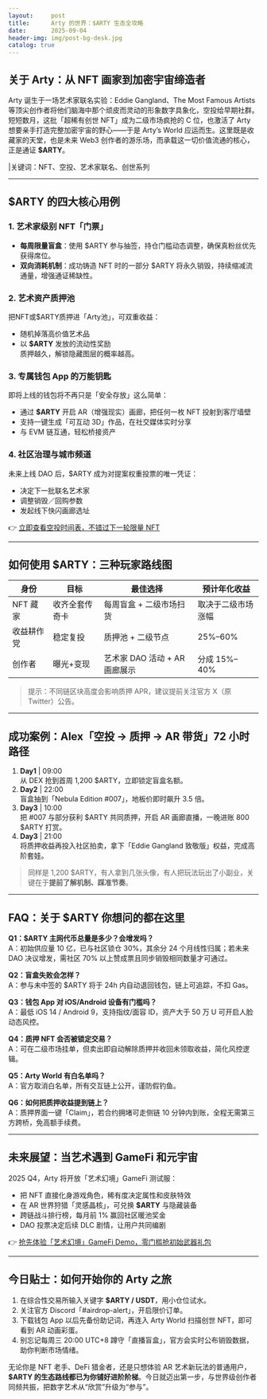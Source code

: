 ```yaml
---
layout:     post
title:      Arty 的世界：$ARTY 生态全攻略
date:       2025-09-04
header-img: img/post-bg-desk.jpg
catalog: true
---
```


## 关于 Arty：从 NFT 画家到加密宇宙缔造者

Arty 诞生于一场艺术家联名实验：Eddie Gangland、The Most Famous Artists 等顶尖创作者将他们脑海中那个顽皮而灵动的形象数字具象化，空投给早期社群。短短数月，这批「超稀有创世 NFT」成为二级市场疯抢的 C 位，也激活了 Arty 想要亲手打造完整加密宇宙的野心——于是 Arty’s World 应运而生。这里既是收藏家的天堂，也是未来 Web3 创作者的游乐场，而承载这一切价值流通的核心，正是通证 **$ARTY**。

|关键词：NFT、空投、艺术家联名、创世系列

---

## $ARTY 的四大核心用例

### 1. 艺术家级别 NFT「门票」
- **每周限量盲盒**：使用 $ARTY 参与抽签，持仓门槛动态调整，确保真粉丝优先获得席位。
- **双向消耗机制**：成功铸造 NFT 时的一部分 $ARTY 将永久销毁，持续缩减流通量，增强通证稀缺性。

### 2. 艺术资产质押池  
把NFT或$ARTY质押进「Arty池」，可双重收益：  
- 随机掉落高价值艺术品  
- 以 **$ARTY** 发放的流动性奖励  
质押越久，解锁隐藏图层的概率越高。

### 3. 专属钱包 App 的万能钥匙  
即将上线的钱包将不再只是「安全存放」这么简单：  
- 通过 **$ARTY** 开启 AR（增强现实）画廊，把任何一枚 NFT 投射到客厅墙壁  
- 支持一键生成「可互动 3D」作品，在社交媒体实时分享  
- 与 EVM 链互通，轻松桥接资产

### 4. 社区治理与城市频道  
未来上线 DAO 后，$ARTY 成为对提案权重投票的唯一凭证：  
- 决定下一批联名艺术家  
- 调整销毁／回购参数  
- 发起线下快闪画廊选址

👉 [立即查看空投时间表，不错过下一轮限量 NFT](https://okxdog.com/)

---

## 如何使用 $ARTY：三种玩家路线图

| 身份 | 目标 | 最佳选择 | 预计年化收益 |
| --- | --- | --- | --- |
| NFT 藏家 | 收齐全套传奇卡 | 每周盲盒 + 二级市场扫货 | 取决于二级市场涨幅 |
| 收益耕作党 | 稳定复投 | 质押池 + 二级节点 | 25%–60% |
| 创作者 | 曝光+变现 | 艺术家 DAO 活动 + AR 画廊展示 | 分成 15%–40% |

> 提示：不同链区块高度会影响质押 APR，建议提前关注官方 X（原 Twitter）公告。

---

## 成功案例：Alex「空投 → 质押 → AR 带货」72 小时路径

1. **Day1** | 09:00  
   从 DEX 抢到首周 1,200 $ARTY，立即锁定盲盒名额。  
2. **Day2** | 22:00  
   盲盒抽到「Nebula Edition #007」，地板价即时飙升 3.5 倍。  
3. **Day3** | 10:00  
   把 #007 与部分获利 $ARTY 共同质押，开启 AR 画廊直播，一晚进账 800 $ARTY 打赏。  
4. **Day3** | 21:00  
   将质押收益再投入社区拍卖，拿下「Eddie Gangland 致敬版」权益，完成高阶套娃。  

> 同样是 1,200 $ARTY，有人拿到几张头像，有人把玩法玩出了小副业，关键在于**提前了解机制、踩准节奏**。

---

## FAQ：关于 $ARTY 你想问的都在这里

**Q1：$ARTY 主网代币总量是多少？会增发吗？**  
A：初始供应量 10 亿，已与社区锁仓 30%，其余分 24 个月线性归属；若未来 DAO 决议增发，需社区 70% 以上赞成票且同步销毁相同数量才可通过。

**Q2：盲盒失败会怎样？**  
A：参与未中签的 $ARTY 将于 24h 内自动退回钱包，链上可追踪，不扣 Gas。

**Q3：钱包 App 对 iOS/Android 设备有门槛吗？**  
A：最低 iOS 14 / Android 9，支持指纹/面容 ID，资产大于 50 万 U 可开启人脸动态风控。

**Q4：质押 NFT 会否被锁定交易？**  
A：可在二级市场挂单，但卖出即自动解除质押并收回未领取收益，简化风控逻辑。

**Q5：Arty World 有白名单吗？**  
A：官方取消白名单，所有交互链上公开，谨防假钓鱼。

**Q6：如何把质押收益提到链上？**  
A：质押界面一键「Claim」，若合约拥堵可走侧链 10 分钟内到账，全程无需第三方跨桥，免高额手续费。

---

## 未来展望：当艺术遇到 GameFi 和元宇宙

2025 Q4，Arty 将开放「艺术幻境」GameFi 测试服：  
- 把 NFT 直接化身游戏角色，稀有度决定属性和皮肤特效  
- 在 AR 世界狩猎「灵感晶核」，可兑换 **$ARTY** 与隐藏装备  
- 跨链战斗排行榜，每月前 1% 赢回社区暖池奖金  
- DAO 投票决定后续 DLC 剧情，让用户共同编剧  

👉 [抢先体验「艺术幻境」GameFi Demo，零门槛抢初始武器礼包](https://okxdog.com/)

---

## 今日贴士：如何开始你的 Arty 之旅

1. 在综合性交易所输入关键字 **$ARTY / USDT**，用小仓位试水。  
2. 关注官方 Discord「#airdrop-alert」，开启限价订单。  
3. 下载钱包 App 以后先备份助记词，再连入 Arty World 扫描创世 NFT，即可看到 AR 动画彩蛋。  
4. 别忘记每周三 20:00 UTC+8 蹲守「直播盲盒」，官方会实时公布销毁数据，助你判断市场情绪。

无论你是 NFT 老手、DeFi 猎金者，还是只想体验 AR 艺术新玩法的普通用户，**$ARTY 的生态路线都已为你铺好进阶阶梯**。今日就迈出第一步，与世界级创作者同频共振，把数字艺术从“欣赏”升级为“参与”。